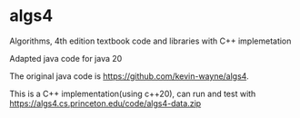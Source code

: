 # algs4
Algorithms, 4th edition textbook code and libraries with C++ implemetation

Adapted java code for java 20

The original java code is https://github.com/kevin-wayne/algs4.

This is a C++ implementation(using c++20), can run and test with https://algs4.cs.princeton.edu/code/algs4-data.zip
